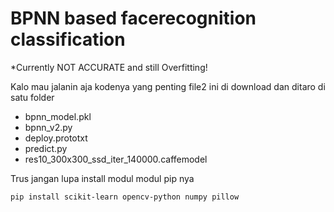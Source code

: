 # BPNN based facerecognition classification
*Currently NOT ACCURATE and still Overfitting!

Kalo mau jalanin aja kodenya yang penting file2 ini di download dan ditaro di satu folder

 - bpnn_model.pkl  
 - bpnn_v2.py  
 - deploy.prototxt 
 - predict.py
 - res10_300x300_ssd_iter_140000.caffemodel

Trus jangan lupa install modul modul pip nya

    pip install scikit-learn opencv-python numpy pillow
